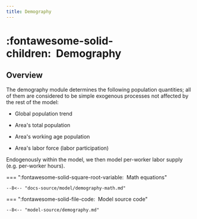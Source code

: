 ```yaml
---
title: Demography
---
```


# :fontawesome-solid-children:  Demography



## Overview

The demography module determines the following population quantities; all
of them are considered to be simple exogenous processes not affected by the
rest of the model:

* Global population trend

* Area's total population

* Area's working age population

* Area's labor force (labor participation)


Endogenously within the model, we then model
per-worker labor supply (e.g. per-worker hours).



=== ":fontawesome-solid-square-root-variable:  Math equations"

    --8<-- "docs-source/model/demography-math.md"


=== ":fontawesome-solid-file-code:  Model source code"

    --8<-- "model-source/demography.md"

